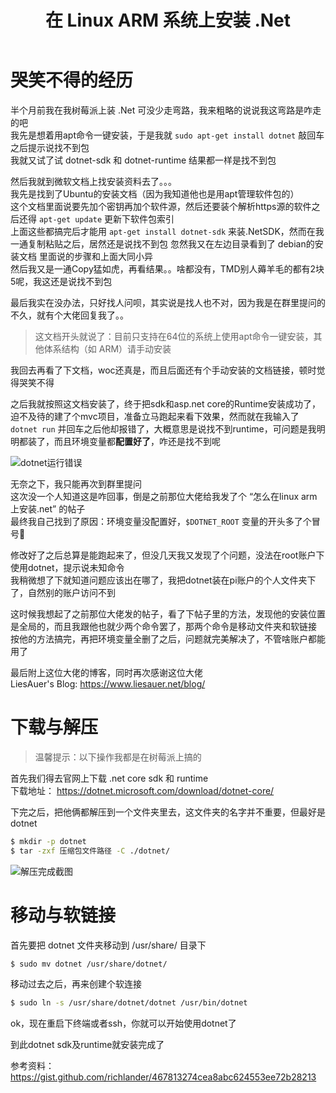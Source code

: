 ﻿---
title: 在 Linux ARM 系统上安装 .Net
categories: dotnet
tags: [安装]
---

# 哭笑不得的经历

半个月前我在我树莓派上装 .Net 可没少走弯路，我来粗略的说说我这弯路是咋走的吧  
我先是想着用apt命令一键安装，于是我就 `sudo apt-get install dotnet` 敲回车之后提示说找不到包  
我就又试了试 dotnet-sdk 和 dotnet-runtime 结果都一样是找不到包

然后我就到微软文档上找安装资料去了。。。  
我先是找到了Ubuntu的安装文档（因为我知道他也是用apt管理软件包的）  
这个文档里面说要先加个密钥再加个软件源，然后还要装个解析https源的软件之后还得 `apt-get update` 更新下软件包索引  
上面这些都搞完后才能用 `apt-get install dotnet-sdk` 来装.NetSDK，然而在我一通复制粘贴之后，居然还是说找不到包
忽然我又在左边目录看到了 debian的安装文档 里面说的步骤和上面大同小异  
然后我又是一通Copy猛如虎，再看结果。。啥都没有，TMD别人薅羊毛的都有2块5呢，我这还是说找不到包

最后我实在没办法，只好找人问呗，其实说是找人也不对，因为我是在群里提问的  
不久，就有个大佬回复我了。。

> 这文档开头就说了：目前只支持在64位的系统上使用apt命令一键安装，其他体系结构（如 ARM）请手动安装

我回去再看了下文档，woc还真是，而且后面还有个手动安装的文档链接，顿时觉得哭笑不得

之后我就按照这文档安装了，终于把sdk和asp.net core的Runtime安装成功了，迫不及待的建了个mvc项目，准备立马跑起来看下效果，然而就在我输入了 `dotnet run` 并回车之后他却报错了，大概意思是说找不到runtime，可问题是我明明都装了，而且环境变量都**配置好了**，咋还是找不到呢

![dotnet运行错误](/img/dotnet-setup/dotnet-run-error.png)

无奈之下，我只能再次到群里提问  
这次没一个人知道这是咋回事，倒是之前那位大佬给我发了个 “怎么在linux arm上安装.net” 的帖子  
最终我自己找到了原因：环境变量没配置好，`$DOTNET_ROOT` 变量的开头多了个冒号🤣

修改好了之后总算是能跑起来了，但没几天我又发现了个问题，没法在root账户下使用dotnet，提示说未知命令  
我稍微想了下就知道问题应该出在哪了，我把dotnet装在pi账户的个人文件夹下了，自然别的账户访问不到

这时候我想起了之前那位大佬发的帖子，看了下帖子里的方法，发现他的安装位置是全局的，而且我跟他也就少两个命令罢了，那两个命令是移动文件夹和软链接  
按他的方法搞完，再把环境变量全删了之后，问题就完美解决了，不管啥账户都能用了

最后附上这位大佬的博客，同时再次感谢这位大佬  
LiesAuer's Blog: https://www.liesauer.net/blog/

# 下载与解压

> 温馨提示：以下操作我都是在树莓派上搞的

首先我们得去官网上下载 .net core sdk 和 runtime  
下载地址： https://dotnet.microsoft.com/download/dotnet-core/

下完之后，把他俩都解压到一个文件夹里去，这文件夹的名字并不重要，但最好是dotnet

``` bash
$ mkdir -p dotnet
$ tar -zxf 压缩包文件路径 -C ./dotnet/
```

![解压完成截图](/img/dotnet-setup/unzip.png)

# 移动与软链接

首先要把 dotnet 文件夹移动到 /usr/share/ 目录下

``` bash
$ sudo mv dotnet /usr/share/dotnet/
```

移动过去之后，再来创建个软连接

``` bash
$ sudo ln -s /usr/share/dotnet/dotnet /usr/bin/dotnet
```

ok，现在重启下终端或者ssh，你就可以开始使用dotnet了

到此dotnet sdk及runtime就安装完成了

参考资料： https://gist.github.com/richlander/467813274cea8abc624553ee72b28213

